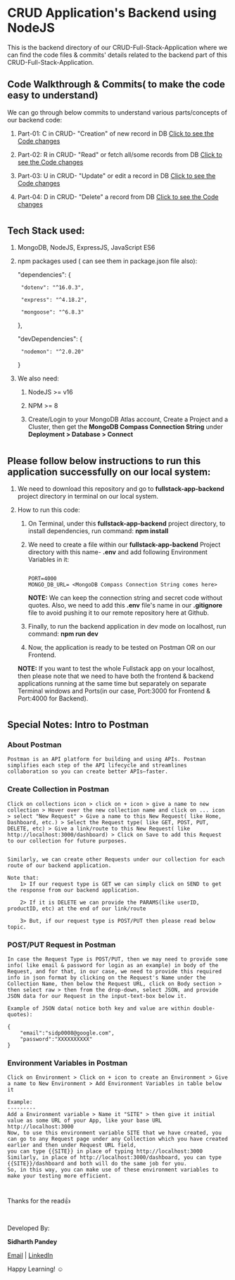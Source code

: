 # **CRUD Application's Backend using NodeJS**

This is the backend directory of our CRUD-Full-Stack-Application where we can find the code files & commits' details related to the backend part of this CRUD-Full-Stack-Application.

## **Code Walkthrough & Commits( to make the code easy to understand)**

We can go through below commits to understand various parts/concepts of our backend code:

1. Part-01: C in CRUD- "Creation" of new record in DB [Click to see the Code changes](https://github.com/SidP919/MERN-Practice-Project-01-CRUD_Full-Stack_App/commit/1a94c934077fdb3d1656499154bc7e13007ae673)

1. Part-02: R in CRUD- "Read" or fetch all/some records from DB [Click to see the Code changes](https://github.com/SidP919/MERN-Practice-Project-01-CRUD_Full-Stack_App/commit/3cbd72b801eb7d18d71e71c1426e19f1cf156190)

1. Part-03: U in CRUD- "Update" or edit a record in DB [Click to see the Code changes](https://github.com/SidP919/MERN-Practice-Project-01-CRUD_Full-Stack_App/commit/c0c4bf79445b4efb586b0171c9ed096f4fbd39ff)

1. Part-04: D in CRUD- "Delete" a record from DB [Click to see the Code changes](https://github.com/SidP919/MERN-Practice-Project-01-CRUD_Full-Stack_App/commit/3e24f9bb83e0647cf313fc7b8f8252410178746f)

#

## **Tech Stack used:**

1. MongoDB, NodeJS, ExpressJS, JavaScript ES6

1. npm packages used ( can see them in package.json file also): 

    "dependencies": {

        "dotenv": "^16.0.3",

        "express": "^4.18.2",

        "mongoose": "^6.8.3"

    },

    "devDependencies": {

        "nodemon": "^2.0.20"

    }

1. We also need:
    
    1. NodeJS >= v16

    1. NPM >= 8

    1. Create/Login to your MongoDB Atlas account, Create a Project and a Cluster, then get the **MongoDB Compass Connection String** under **Deployment > Database > Connect** 

#

## **Please follow below instructions to run this application successfully on our local system:**

1.  We need to download this repository and go to **fullstack-app-backend** project directory in terminal on our local system.

1.  How to run this code:

    1. On Terminal, under this **fullstack-app-backend** project directory, to install dependencies, run command: **npm install**

    1. We need to create a file within our **fullstack-app-backend** Project directory with this name- **.env** and add following Environment Variables in it:
        ```
        
        PORT=4000
        MONGO_DB_URL= <MongoDB Compass Connection String comes here>

        ```
        **NOTE:** We can keep the connection string and secret code without quotes. Also, we need to add this **.env** file's name in our **.gitignore** file to avoid pushing it to our remote repository here at Github.

    1. Finally, to run the backend application in dev mode on localhost, run command: **npm run dev**

    1. Now, the application is ready to be tested on Postman OR on our Frontend.

    **NOTE:** If you want to test the whole Fullstack app on your localhost, then please note that we need to have both the frontend & backend applications running at the same time but separately on separate Terminal windows and Ports(in our case, Port:3000 for Frontend & Port:4000 for Backend).

#  

## Special Notes: **Intro to Postman**

### **About Postman** 
    
    Postman is an API platform for building and using APIs. Postman simplifies each step of the API lifecycle and streamlines collaboration so you can create better APIs—faster.

### **Create Collection in Postman**

    Click on collections icon > click on + icon > give a name to new collection > Hover over the new collection name and click on ... icon > select "New Request" > Give a name to this New Request( like Home, Dashboard, etc.) > Select the Request type( like GET, POST, PUT, DELETE, etc) > Give a link/route to this New Request( like http://localhost:3000/dashboard) > Click on Save to add this Request to our collection for future purposes. 

    
    Similarly, we can create other Requests under our collection for each route of our backend application.
    
    Note that: 
        1> If our request type is GET we can simply click on SEND to get the response from our backend application. 
        
        2> If it is DELETE we can provide the PARAMS(like userID, productID, etc) at the end of our link/route 

        3> But, if our request type is POST/PUT then please read below topic.

### **POST/PUT Request in Postman**

    In case the Request Type is POST/PUT, then we may need to provide some info( like email & password for login as an example) in body of the Request, and for that, in our case, we need to provide this required info in json format by clicking on the Request's Name under the Collection Name, then below the Request URL, click on Body section > then select raw > then from the drop-down, select JSON, and provide JSON data for our Request in the input-text-box below it. 
    
    Example of JSON data( notice both key and value are within double-quotes):
    
    {
        "email":"sidp0008@google.com",
        "password":"XXXXXXXXXX"
    }

### **Environment Variables in Postman**

    Click on Environment > Click on + icon to create an Environment > Give a name to New Environment > Add Environment Variables in table below it

    Example: 
    ---------
    Add a Environment variable > Name it "SITE" > then give it initial value as some URL of your App, like your base URL http://localhost:3000
    Now, to use this environment variable SITE that we have created, you can go to any Request page under any Collection which you have created earlier and then under Request URL field, 
    you can type {{SITE}} in place of typing http://localhost:3000 
    Similarly, in place of http://localhost:3000/dashboard, you can type {{SITE}}/dashboard and both will do the same job for you.
    So, in this way, you can make use of these environment variables to make your testing more efficient.

#

Thanks for the read👍

#

Developed By:

**Sidharth Pandey**

[Email](mailto:Sidp0008@gmail.com) | [LinkedIn](https://linkedin.com/in/sidp919)


Happy Learning! ☺️